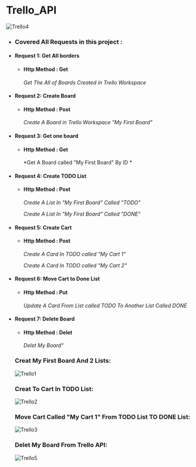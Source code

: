 # Trello_API
![Trello4](https://github.com/Abdallah-Said1/Trello_API/assets/143415632/cded3c63-a38f-4a9b-8ce3-4720101f3208)


  - ###  Covered All Requests in this project :
 - #### Request 1: Get All borders
    - #### Http Method : Get
      *Get The All of Boards Created in Trello Workspace*
 - #### Request 2: Create Board
    - #### Http Method : Post
      *Create A Board in Trello Workspace "My First Board"*
 - #### Request 3: Get one board
    - #### Http Method : Get
      *Get A Board called "My First Board" By ID *
 - #### Request 4: Create TODO List
    - #### Http Method : Post
      *Create A List In "My First Board" Called "TODO"*
      
      *Create A List In "My First Board" Called "DONE"*
      
  - #### Request 5: Create Cart
    - #### Http Method : Post
      *Create A Card In TODO called "My Cart 1"*

      *Create A Card In TODO called "My Cart 2"*
      
  - #### Request 6: Move Cart to Done List
    - #### Http Method : Put
      *Update A Card From List called TODO To Another List Called DONE*

  - #### Request 7: Delete Board
    - #### Http Method : Delet
      *Delet My Board"*

     ### Creat My First Board And 2 Lists:
    ![Trello1](https://github.com/Abdallah-Said1/Trello_API/assets/143415632/db07099a-44e0-4d99-9580-6ac79d822e23)

    
     ### Creat To Cart In TODO List:
    ![Trello2](https://github.com/Abdallah-Said1/Trello_API/assets/143415632/af735c80-86e2-4487-bc25-f99e4fed8c53)


    ### Move Cart Called "My Cart 1" From TODO List TO DONE List:
    ![Trello3](https://github.com/Abdallah-Said1/Trello_API/assets/143415632/b9e60eb3-0934-4843-bdee-2e03f7365e52)

    ### Delet My Board From Trello API:
    ![Trello5](https://github.com/Abdallah-Said1/Trello_API/assets/143415632/276865e3-2da1-4b38-a984-4a624fcb037d)


    


      
  
